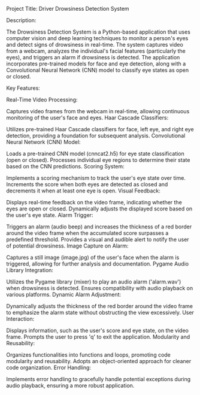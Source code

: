 Project Title: Driver Drowsiness Detection System

Description:

The Drowsiness Detection System is a Python-based application that uses computer vision and deep learning techniques to monitor a person's eyes and detect signs of drowsiness in real-time. The system captures video from a webcam, analyzes the individual's facial features (particularly the eyes), and triggers an alarm if drowsiness is detected. The application incorporates pre-trained models for face and eye detection, along with a Convolutional Neural Network (CNN) model to classify eye states as open or closed.

Key Features:

Real-Time Video Processing:

Captures video frames from the webcam in real-time, allowing continuous monitoring of the user's face and eyes.
Haar Cascade Classifiers:

Utilizes pre-trained Haar Cascade classifiers for face, left eye, and right eye detection, providing a foundation for subsequent analysis.
Convolutional Neural Network (CNN) Model:

Loads a pre-trained CNN model (cnncat2.h5) for eye state classification (open or closed).
Processes individual eye regions to determine their state based on the CNN predictions.
Scoring System:

Implements a scoring mechanism to track the user's eye state over time.
Increments the score when both eyes are detected as closed and decrements it when at least one eye is open.
Visual Feedback:

Displays real-time feedback on the video frame, indicating whether the eyes are open or closed.
Dynamically adjusts the displayed score based on the user's eye state.
Alarm Trigger:

Triggers an alarm (audio beep) and increases the thickness of a red border around the video frame when the accumulated score surpasses a predefined threshold.
Provides a visual and audible alert to notify the user of potential drowsiness.
Image Capture on Alarm:

Captures a still image (image.jpg) of the user's face when the alarm is triggered, allowing for further analysis and documentation.
Pygame Audio Library Integration:

Utilizes the Pygame library (mixer) to play an audio alarm ('alarm.wav') when drowsiness is detected.
Ensures compatibility with audio playback on various platforms.
Dynamic Alarm Adjustment:

Dynamically adjusts the thickness of the red border around the video frame to emphasize the alarm state without obstructing the view excessively.
User Interaction:

Displays information, such as the user's score and eye state, on the video frame.
Prompts the user to press 'q' to exit the application.
Modularity and Reusability:

Organizes functionalities into functions and loops, promoting code modularity and reusability.
Adopts an object-oriented approach for cleaner code organization.
Error Handling:

Implements error handling to gracefully handle potential exceptions during audio playback, ensuring a more robust application.
